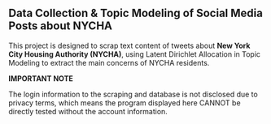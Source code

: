 ## Data Collection & Topic Modeling of Social Media Posts about NYCHA

This project is designed to scrap text content of tweets about **New York City Housing Authority (NYCHA)**, using Latent Dirichlet Allocation in Topic Modeling to extract the main concerns of NYCHA residents. 


**IMPORTANT NOTE** 

The login information to the scraping and database is not disclosed due to privacy terms, which means the program displayed here CANNOT be directly tested without the account information.
